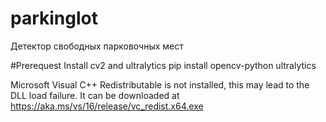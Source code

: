 # parkinglot
Детектор свободных парковочных мест

#Prerequest
Install cv2 and ultralytics
pip install opencv-python ultralytics

Microsoft Visual C++ Redistributable is not installed, this may lead to the DLL load failure.
It can be downloaded at https://aka.ms/vs/16/release/vc_redist.x64.exe
